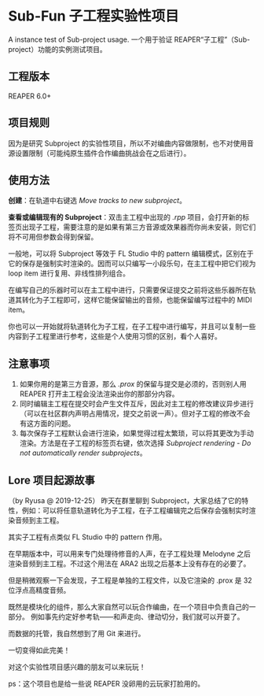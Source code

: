 # Sub-Fun 子工程实验性项目
A instance test of Sub-project usage. 
一个用于验证 REAPER“子工程”（Sub-project）功能的实例测试项目。



## 工程版本

REAPER 6.0+



## 项目规则
因为是研究 Subproject 的实验性项目，所以不对编曲内容做限制，也不对使用音源设置限制（可能纯原生插件合作编曲挑战会在之后进行）。



## 使用方法

**创建**：在轨道中右键选 *Move tracks to new subproject*。

**查看或编辑现有的 Subproject**：双击主工程中出现的 *.rpp* 项目，会打开新的标签页出现子工程，需要注意的是如果有第三方音源或效果器而你尚未安装，则它们将不可用但参数会得到保留。

一般地，可以将 Subproject 等效于 FL Studio 中的 pattern 编辑模式，区别在于它的保存是强制实时渲染的。因而可以只编写一小段乐句，在主工程中把它们视为 loop item 进行复用、非线性排列组合。

在编写自己的乐器时可以在主工程中进行，只需要保证提交之前将这些乐器所在轨道其转化为子工程即可，这样它能保留输出的音频，也能保留编写过程中的 MIDI item。

你也可以一开始就将轨道转化为子工程，在子工程中进行编写，并且可以复制一些内容到子工程里进行参考，这些是个人使用习惯的区别，看个人喜好。



## 注意事项
1. 如果你用的是第三方音源，那么 *.prox* 的保留与提交是必须的，否则别人用 REAPER 打开主工程会没法渲染出你的那部分内容。
2. 同时编辑主工程在提交时会产生文件互斥，因此对主工程的修改建议异步进行（可以在社区群内声明占用情况，提交之前说一声）。但对子工程的修改不会有这方面的问题。
3. 每次保存子工程默认会进行渲染，如果觉得过程太繁琐，可以将其更改为手动渲染。方法是在子工程的标签页右键，依次选择 *Subproject rendering - Do not automatically render subprojects*。



## Lore 项目起源故事
（by Ryusa @ 2019-12-25）
昨天在群里聊到 Subproject，大家总结了它的特性，例如：可以将任意轨道转化为子工程，在子工程编辑完之后保存会强制实时渲染音频到主工程。

其实子工程有点类似 FL Studio 中的 pattern 作用。

在早期版本中，可以用来专门处理待修音的人声，在子工程处理 Melodyne 之后渲染音频到主工程。不过这个用法在 ARA2 出现之后基本上没有存在的必要了。

但是稍微观察一下会发现，子工程是单独的工程文件，以及它渲染的 .prox 是 32 位浮点高精度音频。

既然是模块化的组件，那么大家自然可以玩合作编曲，在一个项目中负责自己的一部分。
例如事先约定好参考轨——和声走向、律动切分，我们就可以开耍了。

而数据的托管，我自然想到了用 Git 来进行。

一切变得如此完美！

对这个实验性项目感兴趣的朋友可以来玩玩！

ps：这个项目也是给一些说 REAPER 没卵用的云玩家打脸用的。